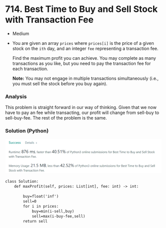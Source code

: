 # 714. Best Time to Buy and Sell Stock with Transaction Fee

* Medium
*   You are given an array `prices` where `prices[i]` is the price of a given stock on the `ith` day, and an integer `fee` representing a transaction fee.

    Find the maximum profit you can achieve. You may complete as many transactions as you like, but you need to pay the transaction fee for each transaction.

    **Note:** You may not engage in multiple transactions simultaneously (i.e., you must sell the stock before you buy again).

### Analysis

This problem is straight forward in our way of thinking. Given that we now have to pay an fee while transacting, our profit will change from sell-buy to sell-buy-fee. The rest of the problem is the same.&#x20;

### Solution (Python)

![](<../../.gitbook/assets/image (10) (1) (1) (1).png>)

```
class Solution:
    def maxProfit(self, prices: List[int], fee: int) -> int:

        buy=float('inf')
        sell=0
        for i in prices:
            buy=min(i-sell,buy)
            sell=max(i-buy-fee,sell)
        return sell
```

